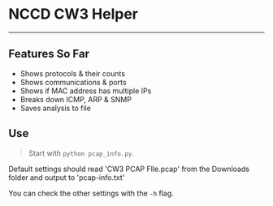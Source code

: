 # NCCD CW3 Helper
---

## Features So Far
- Shows protocols & their counts
- Shows communications & ports
- Shows if MAC address has multiple IPs
- Breaks down ICMP, ARP & SNMP
- Saves analysis to file

## Use
> Start with `python pcap_info.py`.

Default settings should read 'CW3 PCAP FIle.pcap' from the Downloads folder and output to 'pcap-info.txt'

You can check the other settings with the `-h` flag.
